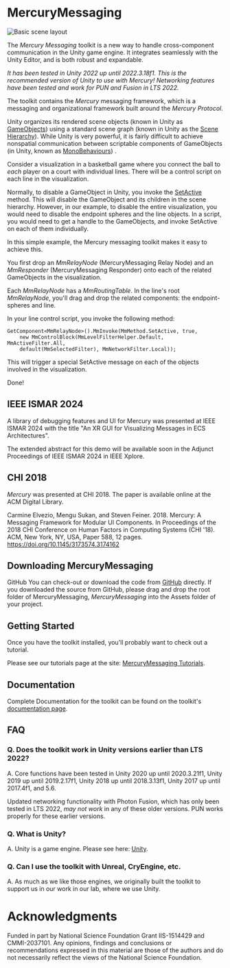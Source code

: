 # MercuryMessaging 

![Basic scene layout](https://github.com/ColumbiaCGUI/MercuryMessaging/wiki/Images/General/MercuryCollage2.png)

The *Mercury Messaging* toolkit is a new way to handle cross-component communication in the Unity
  game engine. It integrates seamlessly with the Unity Editor, and is both
 robust and expandable. 
 
*It has been tested in Unity 2022 up until 2022.3.18f1. This is the recommended version of Unity to use with Mercury! Networking features have been tested and work for PUN and Fusion in LTS 2022.*
 
The toolkit contains the *Mercury* messaging framework, which is a messaging
  and organizational framework built around the *Mercury Protocol*. 

Unity organizes its rendered scene objects
(known in Unity as
  [GameObjects](https://docs.unity3d.com/ScriptReference/GameObject.html))
using a standard scene graph (known in Unity as the
  [Scene Hierarchy](https://docs.unity3d.com/Manual/Hierarchy.html)).
While Unity is very powerful,
it is fairly difficult to achieve nonspatial communication between
scriptable components of GameObjects (in Unity, known as
  [MonoBehaviours](https://docs.unity3d.com/ScriptReference/MonoBehaviour.html))
.

Consider a visualization in a basketball game where you connect the ball to *each* 
player on a court with individual lines. There will be a control script on each
  line in the visualization.

Normally, to disable a GameObject in Unity, you invoke the
  [SetActive](https://docs.unity3d.com/ScriptReference/GameObject.SetActive.html)
  method.
This will disable the GameObject and its children in the scene hierarchy.
However, in our example, to disable the entire visualization, you would need to
  disable the endpoint spheres and the line objects.
In a script, you would need to get a handle to the GameObjects, and invoke
  SetActive on each of them individually.  


In this simple example, the Mercury messaging toolkit makes it easy to achieve this.

You first drop an *MmRelayNode* (MercuryMessaging Relay Node) and an *MmResponder* (MercuryMessaging
  Responder) onto each of the related GameObjects in the visualization.

Each *MmRelayNode* has a *MmRoutingTable*.
In the line's root *MmRelayNode*, you'll drag and drop the related components:
  the endpoint-spheres and line.

In your line control script, you invoke the following method:

```
GetComponent<MmRelayNode>().MmInvoke(MmMethod.SetActive, true,
    new MmControlBlock(MmLevelFilterHelper.Default, MmActiveFilter.All,
    default(MmSelectedFilter), MmNetworkFilter.Local));
```

This will trigger a special SetActive message on each of the objects involved
  in the visualization.

Done!

## IEEE ISMAR 2024

A library of debugging features and UI for Mercury was presented at IEEE ISMAR 2024 with the title "An XR GUI for Visualizing Messages in ECS Architectures". 

The extended abstract for this demo will be available soon in the Adjunct Proceedings of IEEE ISMAR 2024 in IEEE Xplore.

## CHI 2018

*Mercury* was presented at CHI 2018. The paper is available online at the ACM Digital Library.

Carmine Elvezio, Mengu Sukan, and Steven Feiner. 2018. Mercury: A Messaging Framework for Modular UI Components. In Proceedings of the 2018 CHI Conference on Human Factors in Computing Systems (CHI '18). ACM, New York, NY, USA, Paper 588, 12 pages. https://doi.org/10.1145/3173574.3174162

## Downloading MercuryMessaging

GitHub
You can check-out or download the code from [GitHub](https://github.com/ColumbiaCGUI/MercuryMessaging) directly. 
If you downloaded the source from GitHub, please drag and drop the
        root folder of MercuryMessaging, *MercuryMessaging* into the Assets folder of your
        project.

## Getting Started

Once you have the toolkit installed, you'll probably want to check out a
tutorial.

Please see our tutorials page at the site: [MercuryMessaging Tutorials](https://github.com/ColumbiaCGUI/MercuryMessaging/wiki/Tutorials).

## Documentation

Complete Documentation for the toolkit can be found on the toolkit's
[documentation page](https://columbiacgui.github.io/MercuryMessaging/).

## FAQ
### Q. Does the toolkit work in Unity versions earlier than LTS 2022?

A. Core functions have been tested in Unity 2020 up until 2020.3.21f1, Unity 2019 up until 2019.2.17f1, Unity 2018 up until 2018.3.13f1, Unity 2017 up until 2017.4f1, and 5.6. 

Updated networking functionality with Photon Fusion, which has only been tested in LTS 2022, *may not work* in any of these older versions. PUN works properly for these earlier versions.

### Q. What is Unity?

A. Unity is a game engine. Please see here:
[Unity](https://unity3d.com/).

### Q. Can I use the toolkit with Unreal, CryEngine, etc.

A. As much as we like those engines, we originally built the toolkit to support us in our
work in our lab, where we use Unity.


# Acknowledgments

Funded in part by National Science Foundation Grant IIS-1514429 and CMMI-2037101. 
Any opinions, findings and conclusions or recommendations expressed in this material are those of the authors and do not necessarily reflect the views of the National Science Foundation.


